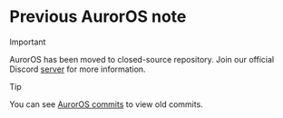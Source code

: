 # Previous AurorOS note

> [!IMPORTANT]
> AurorOS has been moved to closed-source repository. Join our official Discord [server](https://dsc.gg/Auror-OS) for more information.

> [!TIP]
> You can see [AurorOS commits](https://github.com/Interpuce/PreviousAurorOS/commits) to view old commits.
